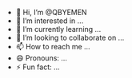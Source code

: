 - 👋 Hi, I’m @QBYEMEN
- 👀 I’m interested in ...
- 🌱 I’m currently learning ...
- 💞️ I’m looking to collaborate on ...
- 📫 How to reach me ...
- 😄 Pronouns: ...
- ⚡ Fun fact: ...

<!---
QBYEMEN/QBYEMEN is a ✨ special ✨ repository because its `README.md` (this file) appears on your GitHub profile.
You can click the Preview link to take a look at your changes.
--->
